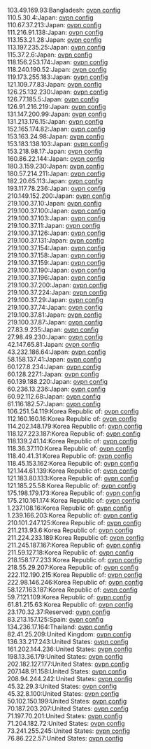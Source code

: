 103.49.169.93:Bangladesh: [ovpn config](vpn/103_49_169_93.ovpn)  
110.5.30.4:Japan: [ovpn config](vpn/110_5_30_4.ovpn)  
110.67.37.213:Japan: [ovpn config](vpn/110_67_37_213.ovpn)  
111.216.91.138:Japan: [ovpn config](vpn/111_216_91_138.ovpn)  
113.153.21.28:Japan: [ovpn config](vpn/113_153_21_28.ovpn)  
113.197.235.25:Japan: [ovpn config](vpn/113_197_235_25.ovpn)  
115.37.2.6:Japan: [ovpn config](vpn/115_37_2_6.ovpn)  
118.156.253.174:Japan: [ovpn config](vpn/118_156_253_174.ovpn)  
118.240.190.52:Japan: [ovpn config](vpn/118_240_190_52.ovpn)  
119.173.255.183:Japan: [ovpn config](vpn/119_173_255_183.ovpn)  
121.109.77.83:Japan: [ovpn config](vpn/121_109_77_83.ovpn)  
126.25.132.230:Japan: [ovpn config](vpn/126_25_132_230.ovpn)  
126.77.185.5:Japan: [ovpn config](vpn/126_77_185_5.ovpn)  
126.91.216.219:Japan: [ovpn config](vpn/126_91_216_219.ovpn)  
131.147.200.99:Japan: [ovpn config](vpn/131_147_200_99.ovpn)  
131.213.176.15:Japan: [ovpn config](vpn/131_213_176_15.ovpn)  
152.165.174.82:Japan: [ovpn config](vpn/152_165_174_82.ovpn)  
153.163.24.98:Japan: [ovpn config](vpn/153_163_24_98.ovpn)  
153.183.138.103:Japan: [ovpn config](vpn/153_183_138_103.ovpn)  
153.218.98.17:Japan: [ovpn config](vpn/153_218_98_17.ovpn)  
160.86.22.144:Japan: [ovpn config](vpn/160_86_22_144.ovpn)  
180.3.159.230:Japan: [ovpn config](vpn/180_3_159_230.ovpn)  
180.57.214.211:Japan: [ovpn config](vpn/180_57_214_211.ovpn)  
182.20.65.113:Japan: [ovpn config](vpn/182_20_65_113.ovpn)  
193.117.78.236:Japan: [ovpn config](vpn/193_117_78_236.ovpn)  
210.149.152.200:Japan: [ovpn config](vpn/210_149_152_200.ovpn)  
219.100.37.10:Japan: [ovpn config](vpn/219_100_37_10.ovpn)  
219.100.37.100:Japan: [ovpn config](vpn/219_100_37_100.ovpn)  
219.100.37.103:Japan: [ovpn config](vpn/219_100_37_103.ovpn)  
219.100.37.11:Japan: [ovpn config](vpn/219_100_37_11.ovpn)  
219.100.37.126:Japan: [ovpn config](vpn/219_100_37_126.ovpn)  
219.100.37.131:Japan: [ovpn config](vpn/219_100_37_131.ovpn)  
219.100.37.154:Japan: [ovpn config](vpn/219_100_37_154.ovpn)  
219.100.37.158:Japan: [ovpn config](vpn/219_100_37_158.ovpn)  
219.100.37.159:Japan: [ovpn config](vpn/219_100_37_159.ovpn)  
219.100.37.190:Japan: [ovpn config](vpn/219_100_37_190.ovpn)  
219.100.37.196:Japan: [ovpn config](vpn/219_100_37_196.ovpn)  
219.100.37.200:Japan: [ovpn config](vpn/219_100_37_200.ovpn)  
219.100.37.224:Japan: [ovpn config](vpn/219_100_37_224.ovpn)  
219.100.37.29:Japan: [ovpn config](vpn/219_100_37_29.ovpn)  
219.100.37.74:Japan: [ovpn config](vpn/219_100_37_74.ovpn)  
219.100.37.81:Japan: [ovpn config](vpn/219_100_37_81.ovpn)  
219.100.37.87:Japan: [ovpn config](vpn/219_100_37_87.ovpn)  
27.83.9.235:Japan: [ovpn config](vpn/27_83_9_235.ovpn)  
27.98.49.230:Japan: [ovpn config](vpn/27_98_49_230.ovpn)  
42.147.65.81:Japan: [ovpn config](vpn/42_147_65_81.ovpn)  
43.232.186.64:Japan: [ovpn config](vpn/43_232_186_64.ovpn)  
58.158.137.41:Japan: [ovpn config](vpn/58_158_137_41.ovpn)  
60.127.8.234:Japan: [ovpn config](vpn/60_127_8_234.ovpn)  
60.128.227.1:Japan: [ovpn config](vpn/60_128_227_1.ovpn)  
60.139.188.220:Japan: [ovpn config](vpn/60_139_188_220.ovpn)  
60.236.13.236:Japan: [ovpn config](vpn/60_236_13_236.ovpn)  
60.92.112.68:Japan: [ovpn config](vpn/60_92_112_68.ovpn)  
61.116.182.57:Japan: [ovpn config](vpn/61_116_182_57.ovpn)  
106.251.54.119:Korea Republic of: [ovpn config](vpn/106_251_54_119.ovpn)  
112.160.160.16:Korea Republic of: [ovpn config](vpn/112_160_160_16.ovpn)  
114.202.148.179:Korea Republic of: [ovpn config](vpn/114_202_148_179.ovpn)  
118.127.223.187:Korea Republic of: [ovpn config](vpn/118_127_223_187.ovpn)  
118.139.241.14:Korea Republic of: [ovpn config](vpn/118_139_241_14.ovpn)  
118.36.37.110:Korea Republic of: [ovpn config](vpn/118_36_37_110.ovpn)  
118.40.41.31:Korea Republic of: [ovpn config](vpn/118_40_41_31.ovpn)  
118.45.153.162:Korea Republic of: [ovpn config](vpn/118_45_153_162.ovpn)  
121.144.61.139:Korea Republic of: [ovpn config](vpn/121_144_61_139.ovpn)  
121.183.80.133:Korea Republic of: [ovpn config](vpn/121_183_80_133.ovpn)  
121.185.25.58:Korea Republic of: [ovpn config](vpn/121_185_25_58.ovpn)  
175.198.179.173:Korea Republic of: [ovpn config](vpn/175_198_179_173.ovpn)  
175.210.161.174:Korea Republic of: [ovpn config](vpn/175_210_161_174.ovpn)  
1.237.108.16:Korea Republic of: [ovpn config](vpn/1_237_108_16.ovpn)  
1.239.166.203:Korea Republic of: [ovpn config](vpn/1_239_166_203.ovpn)  
210.101.247.125:Korea Republic of: [ovpn config](vpn/210_101_247_125.ovpn)  
211.213.93.6:Korea Republic of: [ovpn config](vpn/211_213_93_6.ovpn)  
211.224.233.189:Korea Republic of: [ovpn config](vpn/211_224_233_189.ovpn)  
211.245.187.167:Korea Republic of: [ovpn config](vpn/211_245_187_167.ovpn)  
211.59.127.18:Korea Republic of: [ovpn config](vpn/211_59_127_18.ovpn)  
218.158.177.233:Korea Republic of: [ovpn config](vpn/218_158_177_233.ovpn)  
218.55.29.207:Korea Republic of: [ovpn config](vpn/218_55_29_207.ovpn)  
222.112.190.215:Korea Republic of: [ovpn config](vpn/222_112_190_215.ovpn)  
222.98.146.246:Korea Republic of: [ovpn config](vpn/222_98_146_246.ovpn)  
58.127.163.187:Korea Republic of: [ovpn config](vpn/58_127_163_187.ovpn)  
59.7.121.109:Korea Republic of: [ovpn config](vpn/59_7_121_109.ovpn)  
61.81.215.63:Korea Republic of: [ovpn config](vpn/61_81_215_63.ovpn)  
23.170.32.37:Reserved: [ovpn config](vpn/23_170_32_37.ovpn)  
83.213.157.125:Spain: [ovpn config](vpn/83_213_157_125.ovpn)  
134.236.17.164:Thailand: [ovpn config](vpn/134_236_17_164.ovpn)  
82.41.25.209:United Kingdom: [ovpn config](vpn/82_41_25_209.ovpn)  
136.33.217.243:United States: [ovpn config](vpn/136_33_217_243.ovpn)  
161.202.144.236:United States: [ovpn config](vpn/161_202_144_236.ovpn)  
198.13.36.179:United States: [ovpn config](vpn/198_13_36_179.ovpn)  
202.182.127.177:United States: [ovpn config](vpn/202_182_127_177.ovpn)  
207.148.91.158:United States: [ovpn config](vpn/207_148_91_158.ovpn)  
208.94.244.242:United States: [ovpn config](vpn/208_94_244_242.ovpn)  
45.32.29.3:United States: [ovpn config](vpn/45_32_29_3.ovpn)  
45.32.8.100:United States: [ovpn config](vpn/45_32_8_100.ovpn)  
50.102.150.199:United States: [ovpn config](vpn/50_102_150_199.ovpn)  
70.187.203.207:United States: [ovpn config](vpn/70_187_203_207.ovpn)  
71.197.70.201:United States: [ovpn config](vpn/71_197_70_201.ovpn)  
71.204.182.72:United States: [ovpn config](vpn/71_204_182_72.ovpn)  
73.241.255.245:United States: [ovpn config](vpn/73_241_255_245.ovpn)  
76.86.222.57:United States: [ovpn config](vpn/76_86_222_57.ovpn)  

